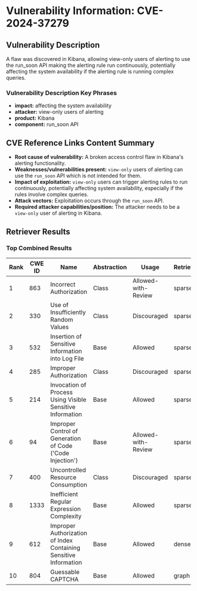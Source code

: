 # Vulnerability Information: CVE-2024-37279

## Vulnerability Description
A flaw was discovered in Kibana, allowing view-only users of alerting to use the run_soon API making the alerting rule run continuously, potentially affecting the system availability if the alerting rule is running complex queries.

### Vulnerability Description Key Phrases
- **impact:** affecting the system availability
- **attacker:** view-only users of alerting
- **product:** Kibana
- **component:** run_soon API

## CVE Reference Links Content Summary
- **Root cause of vulnerability:** A broken access control flaw in Kibana's alerting functionality.
- **Weaknesses/vulnerabilities present:**  `view-only` users of alerting can use the `run_soon` API which is not intended for them.
- **Impact of exploitation:**  `view-only` users can trigger alerting rules to run continuously, potentially affecting system availability, especially if the rules involve complex queries.
- **Attack vectors:** Exploitation occurs through the `run_soon` API.
- **Required attacker capabilities/position:** The attacker needs to be a `view-only` user of alerting in Kibana.

## Retriever Results

### Top Combined Results

| Rank | CWE ID | Name | Abstraction | Usage  | Retrievers | Individual Scores |
|------|--------|------|-------------|-------|------------|-------------------|
| 1 | 863 | Incorrect Authorization | Class | Allowed-with-Review | sparse | 0.063 |
| 2 | 330 | Use of Insufficiently Random Values | Class | Discouraged | sparse | 0.057 |
| 3 | 532 | Insertion of Sensitive Information into Log File | Base | Allowed | sparse | 0.056 |
| 4 | 285 | Improper Authorization | Class | Discouraged | sparse | 0.056 |
| 5 | 214 | Invocation of Process Using Visible Sensitive Information | Base | Allowed | sparse | 0.056 |
| 6 | 94 | Improper Control of Generation of Code ('Code Injection') | Base | Allowed-with-Review | sparse | 0.056 |
| 7 | 400 | Uncontrolled Resource Consumption | Class | Discouraged | sparse | 0.055 |
| 8 | 1333 | Inefficient Regular Expression Complexity | Base | Allowed | sparse | 0.055 |
| 9 | 612 | Improper Authorization of Index Containing Sensitive Information | Base | Allowed | dense | 0.478 |
| 10 | 804 | Guessable CAPTCHA | Base | Allowed | graph | 0.003 |

